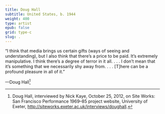 ```yaml
---
title: Doug Hall
subtitle: United States, b. 1944
weight: 400
type: artist
epub: false
grid: type-c
slug: .
---
```


“I think that media brings us certain gifts (ways of seeing and understanding), but I also think that there’s a price to be paid. It’s extremely manipulative. I think there’s a degree of terror in it all. . . . I don’t mean that it’s something that we necessarily shy away from. . . . \[T\]here can be a profound pleasure in all of it.”

—Doug Hall[^1]

[^1]: Doug Hall, interviewed by Nick Kaye, October 25, 2012, on Site Works: San Francisco Performance 1969–85 project website, University of Exeter, http://siteworks.exeter.ac.uk/interviews/doughall.

